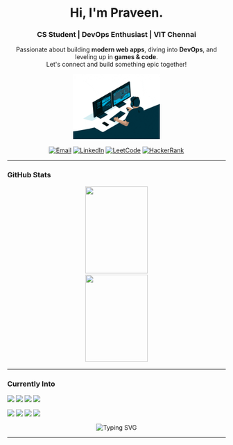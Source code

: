 <!-- Profile README: soy-praveen -->
<h1 align="center">Hi, I'm Praveen.</h1>
<h3 align="center">CS Student | DevOps Enthusiast | VIT Chennai</h3>
<p align="center">
  Passionate about building <b>modern web apps</b>, diving into <b>DevOps</b>, and leveling up in <b>games & code</b>.<br/>
  Let's connect and build something epic together!
</p>
<p align="center">
  <img src="https://github.com/soy-praveen/soy-praveen/blob/main/coding.gif" width="200" alt="Coding gif"/>
</p>
<p align="center">
  <a href="mailto:yosoypraveen@gmail.com"><img src="https://img.shields.io/badge/Gmail-D14836?style=for-the-badge&logo=gmail&logoColor=white" alt="Email"/></a>
  <a href="https://www.linkedin.com/in/soy-praveen"><img src="https://img.shields.io/badge/LinkedIn-0077B5?style=for-the-badge&logo=linkedin&logoColor=white" alt="LinkedIn"/></a>
  <a href="https://leetcode.com/SoyPraveen"><img src="https://img.shields.io/badge/LeetCode-FFA116?style=for-the-badge&logo=leetcode&logoColor=black" alt="LeetCode"/></a>
  <a href="https://www.hackerrank.com/praveensahukari"><img src="https://img.shields.io/badge/HackerRank-2EC866?style=for-the-badge&logo=hackerrank&logoColor=white" alt="HackerRank"/></a>
</p>


---

<h3>GitHub Stats</h3>

<p align="center">
  <img 
    src="https://github-readme-stats.vercel.app/api?username=soy-praveen&show_icons=true&theme=tokyonight&hide_border=true&count_private=true" 
    width="48%" height="200" style="min-width: 300px;" 
  />
  <img 
    src="https://github-readme-stats.vercel.app/api/top-langs/?username=soy-praveen&layout=compact&theme=tokyonight&hide_border=true" 
    width="48%" height="200" style="min-width: 300px;" 
  />
</p>

---

<h3>Currently Into</h3>

<p>
  <img src="https://img.shields.io/badge/Competitive_Coding-1f425f?style=flat-square&logo=leetcode&logoColor=black" />
  <img src="https://img.shields.io/badge/CI/CD_&_DevOps-F7DF1E?style=flat-square&logo=jenkins&logoColor=black" />
  <img src="https://img.shields.io/badge/Gaming-1b2838?style=flat-square&logo=steam&logoColor=white" />
  <img src="https://img.shields.io/badge/Cloud_Projects-0078D4?style=flat-square&logo=microsoftazure&logoColor=white" />
</p>


<p align="left">
  <img src="https://img.shields.io/badge/Solve_250+_LeetCode_Problems-FFA116?style=for-the-badge&logo=leetcode&logoColor=black" />
  <img src="https://img.shields.io/badge/Deploy_5+_Projects-00C7B7?style=for-the-badge&logo=vercel&logoColor=white" />
  <img src="https://img.shields.io/badge/Learn_Kubernetes-326CE5?style=for-the-badge&logo=kubernetes&logoColor=white" />
  <img src="https://img.shields.io/badge/Land_a_DevOps_Internship-0A66C2?style=for-the-badge&logo=linkedin&logoColor=white" />
</p>
<p align="center">
  <img src="https://readme-typing-svg.demolab.com?font=Fira+Code&duration=2000&pause=1000&color=8F00FF&center=true&width=435&lines=Code.+Deploy.+Game.+Repeat." alt="Typing SVG" />
</p>

---
